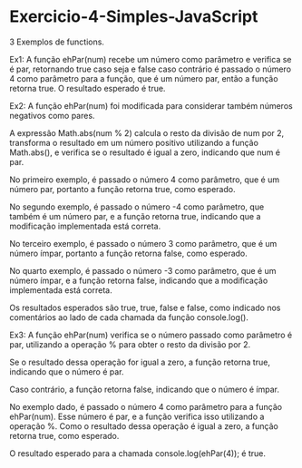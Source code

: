 # Exercicio-4-Simples-JavaScript

3 Exemplos de functions.

Ex1:
A função ehPar(num) recebe um número como parâmetro e verifica se é par, retornando true caso seja e false caso contrário é passado o número 4 
como parâmetro para a função, que é um número par, então a função retorna true. O resultado esperado é true.

Ex2:
A função ehPar(num) foi modificada para considerar também números negativos como pares.

A expressão Math.abs(num % 2) calcula o resto da divisão de num por 2, transforma o resultado em um número positivo utilizando a função Math.abs(),
e verifica se o resultado é igual a zero, indicando que num é par.

No primeiro exemplo, é passado o número 4 como parâmetro, que é um número par, portanto a função retorna true, como esperado.

No segundo exemplo, é passado o número -4 como parâmetro, que também é um número par, e a função retorna true, indicando que a modificação implementada está correta.

No terceiro exemplo, é passado o número 3 como parâmetro, que é um número ímpar, portanto a função retorna false, como esperado.

No quarto exemplo, é passado o número -3 como parâmetro, que é um número ímpar, e a função retorna false, indicando que a modificação implementada está correta.

Os resultados esperados são true, true, false e false, como indicado nos comentários ao lado de cada chamada da função console.log().

Ex3:
A função ehPar(num) verifica se o número passado como parâmetro é par, utilizando a operação % para obter o resto da divisão por 2. 

Se o resultado dessa operação for igual a zero, a função retorna true, indicando que o número é par. 

Caso contrário, a função retorna false, indicando que o número é ímpar.

No exemplo dado, é passado o número 4 como parâmetro para a função ehPar(num). Esse número é par, e a função verifica isso utilizando a operação %. 
Como o resultado dessa operação é igual a zero, a função retorna true, como esperado.

O resultado esperado para a chamada console.log(ehPar(4)); é true.
